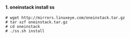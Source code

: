 #### 1. oneinstack install ss
```
# wget http://mirrors.linuxeye.com/oneinstack.tar.gz
# tar xzf oneinstack.tar.gz
# cd oneinstack
# ./ss.sh install
```
